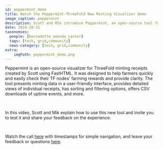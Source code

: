 ```yaml
---
id: peppermint_demo
title: Watch the Peppermint-ThreeFold New Minting Visualizer Demo
image_caption: peppermint
description: Scott and Mik introduce Peppermint, an open-source tool for visualizing ThreeFold minting receipts. It’s user-friendly, with sorting, filtering, and CSV downloads—test it out.
date: 2024-10-31
taxonomies:
  people: [bernadette_amanda_caster]
  tags: [tech, grid,community]
  news-category: [tech, grid,community]
extra:
    imgPath: peppermint_demo.png
---
```


Peppermint is an open-source visualizer for ThreeFold minting receipts created by Scott using FastHTML. It was designed to help farmers quickly and easily check their TF nodes' farming rewards and provide clarity. The tool presents minting data in a user-friendly interface, provides detailed views of individual receipts, has sorting and filtering options, offers CSV downloads of uptime events, and more.

<br/>

In this video, Scott and Mik explain how to use this new tool and invite you to test it and share your feedback on the experience.

<br/>

Watch the call [here](https://www.youtube.com/watch?v=SRwX7qo1X7U) with timestamps for simple navigation, and leave your feedback or questions [here](https://forum.threefold.io/t/watch-peppermint-threefold-new-minting-visualizer/4429).